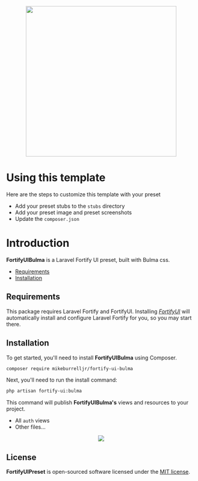 <p align="center"><img width="400" src="https://github.com/zacksmash/fortify-ui-preset/raw/master/fortify-preset-image.png"></p>

# Using this template

Here are the steps to customize this template with your preset

- Add your preset stubs to the `stubs` directory
- Add your preset image and preset screenshots
- Update the `composer.json`


# Introduction

**FortifyUIBulma** is a Laravel Fortify UI preset, built with Bulma css.

- [Requirements](#requirements)
- [Installation](#installation)

<a name="requirements"></a>
## Requirements

This package requires Laravel Fortify and FortifyUI. Installing [*FortifyUI*](https://github.com/zacksmash/fortify-ui) will automatically install and configure Laravel Fortify for you, so you may start there.

<a name="installation"></a>
## Installation

To get started, you'll need to install **FortifyUIBulma** using Composer.

```bash
composer require mikeburrelljr/fortify-ui-bulma
```

Next, you'll need to run the install command:

```bash
php artisan fortify-ui:bulma
```

This command will publish **FortifyUIBulma's** views and resources to your project.

- All `auth` views
- Other files...

<p align="center"><img  src="https://github.com/zacksmash/fortify-ui-preset/raw/master/fortify-preset-screenshot.png"></p>

## License

**FortifyUIPreset** is open-sourced software licensed under the [MIT license](LICENSE.md).
